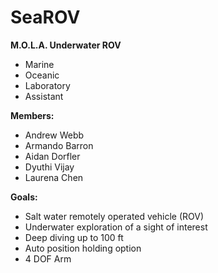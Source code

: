 # SeaROV

**M.O.L.A. Underwater ROV**

- Marine
- Oceanic
- Laboratory
- Assistant

**Members:**

- Andrew Webb
- Armando Barron
- Aidan Dorfler
- Dyuthi Vijay
- Laurena Chen

**Goals:**

- Salt water remotely operated vehicle (ROV)
- Underwater exploration of a sight of interest
- Deep diving up to 100 ft
- Auto position holding option
- 4 DOF Arm